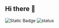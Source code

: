 ## Hi there 👋

![Static Badge]([https://img.shields.io/badge/Contact%20me?style=flat-square&logo=discord&logoColor=f5f5f5&labelColor=%235865F2&color=%235865F2&link=https%3A%2F%2Fdiscord.com%2Fusers%2F485987127809671168](https://img.shields.io/badge/Contact_me-discord?style=for-the-badge&logo=discord&logoColor=FFFFFF&labelColor=35865F2&color=%235865F2&link=https%3A%2F%2Fdiscord.com%2Fusers%2F485987127809671168))
![status](https://api.statusbadges.me/badge/status/485987127809671168?simple=true&style=for-the-badge&label=I%20am%20currently&labelColor=gray&color=gray)
<!--
**Akiisqt/Akiisqt** is a ✨ _special_ ✨ repository because its `README.md` (this file) appears on your GitHub profile.

Here are some ideas to get you started:

- 🔭 I’m currently working on ...
- 🌱 I’m currently learning ...
- 👯 I’m looking to collaborate on ...
- 🤔 I’m looking for help with ...
- 💬 Ask me about ...
- 📫 How to reach me: ...
- 😄 Pronouns: ...
- ⚡ Fun fact: ...
-->
